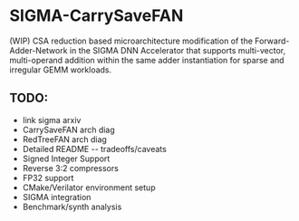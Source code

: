 # SIGMA-CarrySaveFAN

(WIP) CSA reduction based microarchitecture modification of the Forward-Adder-Network in the SIGMA DNN Accelerator that supports multi-vector, multi-operand addition within the same adder instantiation for sparse and irregular GEMM workloads.

## TODO:

- link sigma arxiv
- CarrySaveFAN arch diag
- RedTreeFAN arch diag
- Detailed README -- tradeoffs/caveats
- Signed Integer Support
- Reverse 3:2 compressors
- FP32 support
- CMake/Verilator environment setup
- SIGMA integration
- Benchmark/synth analysis
